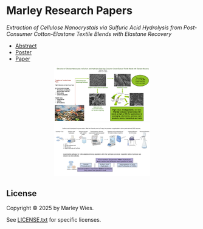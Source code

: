 # Marley Research Papers

*Extraction of Cellulose Nanocrystals via Sulfuric Acid Hydrolysis from Post- Consumer Cotton-Elastane Textile Blends with Elastane Recovery*
   * [Abstract](./cotton-elastane/abstract.pdf)
   * [Poster](./cotton-elastane/poster.pdf)
   * [Paper](./cotton-elastane/paper.pdf)

<p align="center"><img src="./cotton-elastane/figure2.png" alt="Sulfuric acid hydrolysis for pure cotton" width="50%"/>
<img src="./cotton-elastane/figure1.png" alt="Sulfuric acid hydrolysis for pure cotton" width="50%"/></p>

## License

Copyright © 2025 by Marley Wies.

See [LICENSE.txt](./LICENSE.txt) for specific licenses.